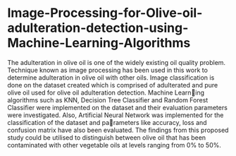 # Image-Processing-for-Olive-oil-adulteration-detection-using-Machine-Learning-Algorithms
The adulteration in olive oil is one of the widely existing oil quality problem. Technique known as image processing has been used in this work
to determine adulteration in olive oil with other oils. Image classification is done on the dataset created which is comprised of
adulterated and pure olive oil used for olive oil adulteration detection. Machine Learning algorithms such as KNN, Decision Tree Classifier and Random Forest Classifier were implemented on the dataset and their evaluation parameters were investigated. Also,
Artificial Neural Network was implemented for the classification of the dataset and parameters like accuracy, loss and confusion matrix have also been evaluated. The findings from this proposed study could be utilised to distinguish between olive oil that has been
contaminated with other vegetable oils at levels ranging from 0% to 50%.
